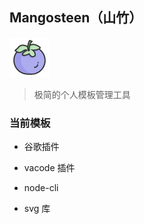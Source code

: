 ## Mangosteen（山竹）

![山竹](assets/logo-min.png)

> 极简的个人模板管理工具

### 当前模板

- 谷歌插件

- vacode 插件

- node-cli

- svg 库

